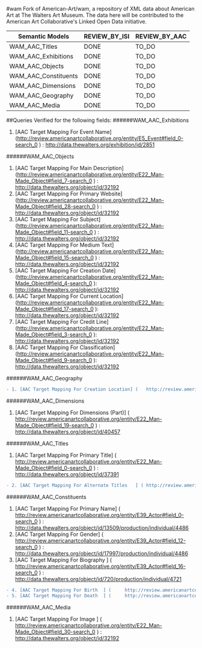 #wam
Fork of American-Art/wam, a repository of XML data about American Art at The Walters Art Museum. The data here will be contributed to the American Art Collaborative's Linked Open Data initiative.

| Semantic Models                 | REVIEW_BY_ISI | REVIEW_BY_AAC |
|---------------------------------|---------------|---------------|
| WAM_AAC_Titles                  |     DONE      |     TO_DO     |
| WAM_AAC_Exhibitions             |     DONE      |     TO_DO     |
| WAM_AAC_Objects                 |     DONE      |     TO_DO     |
| WAM_AAC_Constituents            |     DONE      |     TO_DO     |
| WAM_AAC_Dimensions              |     DONE      |     TO_DO     |
| WAM_AAC_Geography               |     DONE      |     TO_DO     |
| WAM_AAC_Media                   |     DONE      |     TO_DO     |


##Queries Verified for the following fields:
######WAM_AAC_Exhibitions
1. [AAC Target Mapping For Event Name] (http://review.americanartcollaborative.org/entity/E5_Event#field_0-search_0 ) : http://data.thewalters.org/exhibition/id/2851

######WAM_AAC_Objects
1. [AAC Target Mapping For Main Description] (http://review.americanartcollaborative.org/entity/E22_Man-Made_Object#field_7-search_0  ) : http://data.thewalters.org/object/id/32192
2. [AAC Target Mapping For Primary Website] (http://review.americanartcollaborative.org/entity/E22_Man-Made_Object#field_28-search_0  ) : http://data.thewalters.org/object/id/32192
3. [AAC Target Mapping For Subject] (http://review.americanartcollaborative.org/entity/E22_Man-Made_Object#field_11-search_0  ) :  http://data.thewalters.org/object/id/32192
4. [AAC Target Mapping For Medium Text] (http://review.americanartcollaborative.org/entity/E22_Man-Made_Object#field_15-search_0	 ) :  http://data.thewalters.org/object/id/32192
5. [AAC Target Mapping For Creation Date] (http://review.americanartcollaborative.org/entity/E22_Man-Made_Object#field_4-search_0	 ):  http://data.thewalters.org/object/id/32192
6. [AAC Target Mapping For Current Location] (http://review.americanartcollaborative.org/entity/E22_Man-Made_Object#field_17-search_0	 ):  http://data.thewalters.org/object/id/32192
7. [AAC Target Mapping For Credit Line] (http://review.americanartcollaborative.org/entity/E22_Man-Made_Object#field_3-search_0	 ):  http://data.thewalters.org/object/id/32192
8. [AAC Target Mapping For Classification] (http://review.americanartcollaborative.org/entity/E22_Man-Made_Object#field_9-search_0	 ):  http://data.thewalters.org/object/id/32192

######WAM_AAC_Geography
```diff
- 1. [AAC Target Mapping For Creation Location] (	http://review.americanartcollaborative.org/entity/E22_Man-Made_Object#field_5-search_0 ) : http://data.thewalters.org/object/id/6301
```

######WAM_AAC_Dimensions
1. [AAC Target Mapping For Dimensions (Part)] (	http://review.americanartcollaborative.org/entity/E22_Man-Made_Object#field_19-search_0	 ) : http://data.thewalters.org/object/id/40457

######WAM_AAC_Titles
1. [AAC Target Mapping For Primary Title] (		http://review.americanartcollaborative.org/entity/E22_Man-Made_Object#field_0-search_0 ) : http://data.thewalters.org/object/id/37391
```diff
- 2. [AAC Target Mapping For Alternate Titles	] (	http://review.americanartcollaborative.org/entity/E22_Man-Made_Object#field_1-search_0 ) : http://data.thewalters.org/object/id/39053
```
######WAM_AAC_Constituents
1. [AAC Target Mapping For Primary Name] (		http://review.americanartcollaborative.org/entity/E39_Actor#field_0-search_0 ) : http://data.thewalters.org/object/id/13509/production/individual/4486
2. [AAC Target Mapping For Gender] (		http://review.americanartcollaborative.org/entity/E39_Actor#field_12-search_0 ) : http://data.thewalters.org/object/id/17997/production/individual/4486
3. [AAC Target Mapping For Biography	] (	http://review.americanartcollaborative.org/entity/E39_Actor#field_16-search_0 ) : http://data.thewalters.org/object/id/720/production/individual/4721
```diff
- 4. [AAC Target Mapping For Birth	] (		http://review.americanartcollaborative.org/entity/E39_Actor#field_14-search_0 ) : http://data.thewalters.org/object/id/333/production/individual/7142
- 5. [AAC Target Mapping For Death	] (		http://review.americanartcollaborative.org/entity/E39_Actor#field_15-search_0 ) : http://data.thewalters.org/object/id/333/production/individual/7142
```
######WAM_AAC_Media
1. [AAC Target Mapping For Image	] (		http://review.americanartcollaborative.org/entity/E22_Man-Made_Object#field_30-search_0 ) : http://data.thewalters.org/object/id/32192

